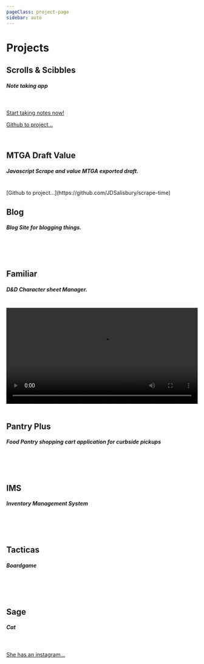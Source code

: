 ```yaml
---
pageClass: project-page
sidebar: auto
---
```


# Projects

## Scrolls & Scibbles

##### Note taking app

<br />
<ProjectDescription
src_image="s&s.png"
description="Created an app to take notes to help play D&D online with friends. Didn't want to get too complicated so currently saving data to a txt file, and allowing users to upload said txt file. Future itterations will involve the ability to add your own tab layout, encrypting the txt files saved notes, and possibly adding a lil pizzaz."
tools="Vue | Javascript" 
/>

[Start taking notes now!](https://scrolls-and-scribbles.vercel.app/)

[Github to project...](https://github.com/JDSalisbury/vp-portfolio)

<br />

## MTGA Draft Value

##### Javascript Scrape and value MTGA exported draft.

<br />
<ProjectDescription
src_image="mtg.png" 
description="Using a generic express setup up. Created a web scraper and stole some info off the web. Using that info to find the value of Mtg arena exported list. The info is then being gathered to judge my ability to draft, and if a higher valued deck does better than a lower one. More info in the github readme."
tools="Express | Cheerio | Javascript" 
/>
[Github to project...](https://github.com/JDSalisbury/scrape-time)

<br />

## Blog

##### Blog Site for blogging things.

<br />

<ProjectDescription
src_image="pp5.png" 
description="Using Vue and Vuex I implimented a small blog site. I don't know if I am the blogging type but I wanted to get a full webiste up and running with AWS running a docker container with my DRF API and using Django admin as a CMS. The DB is Mongo Atlas. This site is bringing together some of the fullstack webdev tools and skills I've learned."
tools="Vue | Vuex | DRF | DJANGO | PYTHON | DOCKER | AWS | MONGO" 
/>

<br />

## Familiar

##### D&D Character sheet Manager.

<br />
<video class="familiar-vid" width="100%" controls>
  <source src="/vid/familiar.mp4" type="video/mp4">
  Your browser does not support HTML5 video.
</video>
<br />
<ProjectDescription 
description='Creating a web application to manage D&D Character sheets. Currently this is focused on creating characters for Gamma World 4th edition. The application randomly generates 3 character choices at a time by pulling 75 random classes/races together. You can then manage the character adding equipment skills and abilities as you increase in level.'
tools="Vue | Vuex | Django | Python | MySQL | Docker" 
/>

<br />

## Pantry Plus

##### Food Pantry shopping cart application for curbside pickups

<br/>

<ProjectDescription
src_image="pp1.png" 
description='Constructed a curb-side pick up application for The Broad St. Food Pantry. The Broad St. Food Pantry was unable to service some of there clients due to the hour long wait time. Our goal was to reduce the wait time to ten minutes so that people with children or people who dont have a secure form of transportion can quickly come in and get their food. Through TDD and Pair programing my team of six was able to get the wait time down to seven minutes. This application is currently in operation and is assisting 150+ patrons.'
tools="Java | Thymeleaf | Spring | JavaScript | HTML/CSS | JPA | AJAX | Agile | Heroku | Travis CI | Coveralls | TDD" 
/>

<br />

## IMS

##### Inventory Management System

<br/>

<ProjectDescription
src_image="IMS.png" 
description='Full-Stack Inventory Managment System. Created to help "Fresh Time" Food Market keep track of there produce, and expiration dates. There old system was with pen and paper.'
tools='Java | JavaScript | Html/CSS | H2 Database | Spring Boot'
 />
<br />

## Tacticas

##### Boardgame

<br/>

<ProjectDescription
src_image="TacticAS.jpg" 
description='A board game for Champions! Command a team of Units, equip them as you see fit, and do battle against your friends. 2-4 players. This game is similar to HeroClix and Final Fantasy Tactics. A minitures game all in one box with one affordable price!'
tools='Photoshop/Gimp'
/>
<br />

## Sage

##### Cat

<br/>

<ProjectDescription
src_image="Sage.jpeg" 
description="Cat owner. It takes a lot to own one of these creatures. I've successfully kept this small beast alive for about a two years now. The struggle is real. She barely cares about me."
tools='Willpower | Diligence | Determination'
/>

[She has an instagram...](https://www.instagram.com/sage_meows/)
